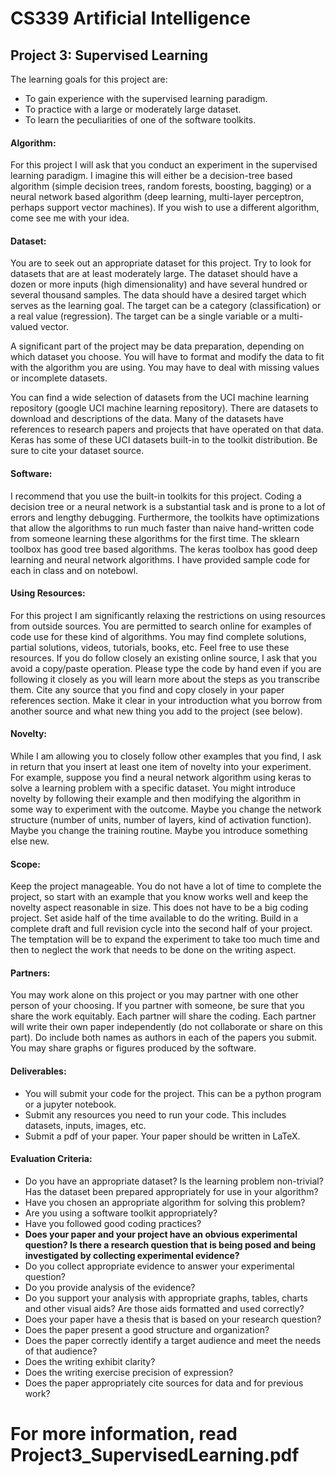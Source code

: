# CS339 Artificial Intelligence

## Project 3: Supervised Learning

The learning goals for this project are:

- To gain experience with the supervised learning paradigm.
- To practice with a large or moderately large dataset.
- To learn the peculiarities of one of the software toolkits.

#### Algorithm:

For this project I will ask that you conduct an experiment in the supervised learning paradigm. I imagine this will either be a decision-tree based algorithm (simple decision trees, random forests, boosting, bagging) or a neural network based algorithm (deep learning, multi-layer perceptron, perhaps support vector machines). If you wish to use a different algorithm, come see me with your idea.

#### Dataset:

You are to seek out an appropriate dataset for this project. Try to look for datasets that are at least moderately large. The dataset should have a dozen or more inputs (high dimensionality) and have several hundred or several thousand samples. The data should have a desired target which serves as the learning goal. The target can be a category (classification) or a real value (regression). The target can be a single variable or a multi-valued vector.

A significant part of the project may be data preparation, depending on which dataset you choose. You will have to format and modify the data to fit with the algorithm you are using. You may have to deal with missing values or incomplete datasets.

You can find a wide selection of datasets from the UCI machine learning repository (google UCI machine learning repository). There are datasets to download and descriptions of the data. Many of the datasets have references to research papers and projects that have operated on that data. Keras has some of these UCI datasets built-in to the toolkit distribution. Be sure to cite your dataset source.

#### Software:

I recommend that you use the built-in toolkits for this project. Coding a decision tree or a neural network is a substantial task and is prone to a lot of errors and lengthy debugging. Furthermore, the toolkits have optimizations that allow the algorithms to run much faster than naive hand-written code from someone learning these algorithms for the first time. The sklearn toolbox has good tree based algorithms. The keras toolbox has good deep learning and neural network algorithms. I have provided sample code for each in class and on notebowl.

#### Using Resources:

For this project I am significantly relaxing the restrictions on using resources from outside sources. You are permitted to search online for examples of code use for these kind of algorithms. You may find complete solutions, partial solutions, videos, tutorials, books, etc. Feel free to use these resources. If you do follow closely an existing online source, I ask that you avoid a copy/paste operation. Please type the code by hand even if you are following it closely as you will learn more about the steps as you transcribe them. Cite any source that you find and copy closely in your paper references section. Make it clear in your introduction what you borrow from another source and what new thing you add to the project (see below).

#### Novelty:

While I am allowing you to closely follow other examples that you find, I ask in return that you insert at least one item of novelty into your experiment. For example, suppose you find a neural network algorithm using keras to solve a learning problem with a specific dataset. You might introduce novelty by following their example and then modifying the algorithm in some way to experiment with the outcome. Maybe you change the network structure (number of units, number of layers, kind of activation function). Maybe you change the training routine. Maybe you introduce something else new.

#### Scope:

Keep the project manageable. You do not have a lot of time to complete the project, so start with an example that you know works well and keep the novelty aspect reasonable in size. This does not have to be a big coding project. Set aside half of the time available to do the writing. Build in a complete draft and full revision cycle into the second half of your project. The temptation will be to expand the experiment to take too much time and then to neglect the work that needs to be done on the writing aspect.

#### Partners:

You may work alone on this project or you may partner with one other person of your choosing. If you partner with someone, be sure that you share the work equitably. Each partner will share the coding. Each partner will write their own paper independently (do not collaborate or share on this part). Do include both names as authors in each of the papers you submit. You may share graphs or figures produced by the software.

#### Deliverables:

- You will submit your code for the project. This can be a python program or a jupyter notebook.
- Submit any resources you need to run your code. This includes datasets, inputs, images, etc.
- Submit a pdf of your paper. Your paper should be written in LaTeX.

#### Evaluation Criteria:

- Do you have an appropriate dataset? Is the learning problem non-trivial? Has the dataset been prepared appropriately for use in your algorithm?
- Have you chosen an appropriate algorithm for solving this problem?
- Are you using a software toolkit appropriately?
- Have you followed good coding practices?
- **Does your paper and your project have an obvious experimental question? Is there a research question that is being posed and being investigated by collecting experimental evidence?**
- Do you collect appropriate evidence to answer your experimental question?
- Do you provide analysis of the evidence?
- Do you support your analysis with appropriate graphs, tables, charts and other visual aids? Are those aids formatted and used correctly?
- Does your paper have a thesis that is based on your research question?
- Does the paper present a good structure and organization?
- Does the paper correctly identify a target audience and meet the needs of that audience?
- Does the writing exhibit clarity?
- Does the writing exercise precision of expression?
- Does the paper appropriately cite sources for data and for previous work?


# For more information, read Project3_SupervisedLearning.pdf
